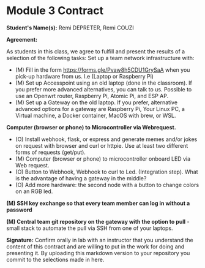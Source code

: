 # Module 3 Contract 

**Student's Name(s):** Remi DEPRETER, Remi COUZI

**Agreement:**

As students in this class, we agree to fulfill and present the results of a selection of the following tasks:
 Set up a team network infrastructure with:

 - (M) Fill in the form https://forms.gle/Pvaw8h5CDU1GrySaA when you pick-up hardware from us. I.e (Laptop or Raspberry Pi)
 - (M) Set up Accesspoint using an old laptop (done in the classroom). If you prefer more advanced alternatives, you can talk to us. Possible to use an Openwrt router, Raspberry Pi, Atomic Pi, and ESP AP.
 - (M) Set up a Gateway on the old laptop. If you prefer, alternative advanced options for a gateway are Raspberry Pi, Your Linux PC, a Virtual machine, a Docker container, MacOS with brew, or WSL.


**Computer (browser or phone) to Microcontroller via Webrequest.**
 - (O) Install webhook, flask, or express and generate memes and/or jokes on request with browser and curl or httpie. Use at least two different forms of requests (get/put).
 - (M) Computer (browser or phone) to microcontroller onboard LED via Web request.
 - (O) Button to Webhook, Webhook to curl to Led. (Integration step). What is the advantage of having a gateway in the middle?
 - (O) Add more hardware: the second node with a button to change colors on an RGB led.


**(M) SSH key exchange so that every team member can log in without a password**

**(M) Central team git repository on the gateway with the option to pull** - small stack to automate the pull via SSH from one of your laptops.



**Signature:** Confirm orally in lab with an instructor that you understand the content of this contract and are willing to put in the work for doing and presenting it. By uploading this markdown version to your repository you commit to the selections made in here.